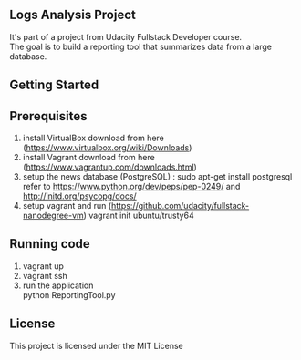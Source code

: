 

## **Logs Analysis Project**

It's part of a project from Udacity Fullstack Developer course. <br/>
The goal is to build a reporting tool that summarizes data from a large database.

## **Getting Started**

## Prerequisites
1. install VirtualBox
	download from here (https://www.virtualbox.org/wiki/Downloads)
2. install Vagrant
	download from here (https://www.vagrantup.com/downloads.html)
3. setup the news database (PostgreSQL) : 
	sudo apt-get install postgresql 
	refer to https://www.python.org/dev/peps/pep-0249/ and http://initd.org/psycopg/docs/
4. setup vagrant and run (https://github.com/udacity/fullstack-nanodegree-vm)
	vagrant init ubuntu/trusty64
	
## Running code
1. vagrant up
2. vagrant ssh
3. run the application </br>
   python ReportingTool.py 

## License
This project is licensed under the MIT License
